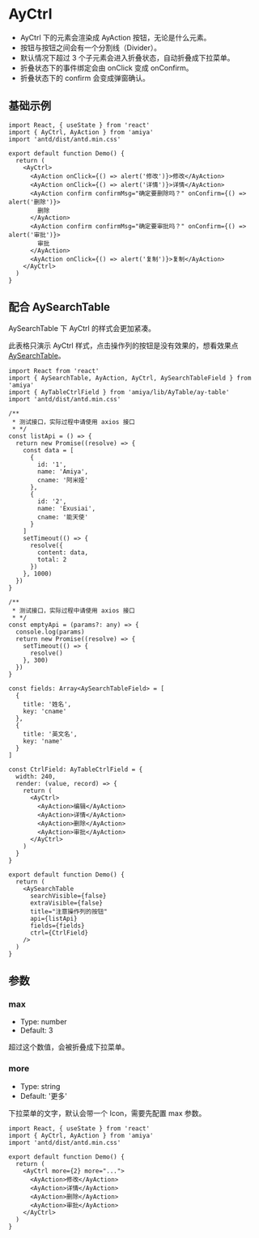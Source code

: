 # AyCtrl

- AyCtrl 下的元素会渲染成 AyAction 按钮，无论是什么元素。
- 按钮与按钮之间会有一个分割线（Divider）。
- 默认情况下超过 3 个子元素会进入折叠状态，自动折叠成下拉菜单。
- 折叠状态下的事件绑定会由 onClick 变成 onConfirm。
- 折叠状态下的 confirm 会变成弹窗确认。

## 基础示例

```tsx
import React, { useState } from 'react'
import { AyCtrl, AyAction } from 'amiya'
import 'antd/dist/antd.min.css'

export default function Demo() {
  return (
    <AyCtrl>
      <AyAction onClick={() => alert('修改')}>修改</AyAction>
      <AyAction onClick={() => alert('详情')}>详情</AyAction>
      <AyAction confirm confirmMsg="确定要删除吗？" onConfirm={() => alert('删除')}>
        删除
      </AyAction>
      <AyAction confirm confirmMsg="确定要审批吗？" onConfirm={() => alert('审批')}>
        审批
      </AyAction>
      <AyAction onClick={() => alert('复制')}>复制</AyAction>
    </AyCtrl>
  )
}
```

## 配合 AySearchTable

AySearchTable 下 AyCtrl 的样式会更加紧凑。

此表格只演示 AyCtrl 样式，点击操作列的按钮是没有效果的，想看效果点 [AySearchTable][aysearchtable]。

```tsx
import React from 'react'
import { AySearchTable, AyAction, AyCtrl, AySearchTableField } from 'amiya'
import { AyTableCtrlField } from 'amiya/lib/AyTable/ay-table'
import 'antd/dist/antd.min.css'

/**
 * 测试接口，实际过程中请使用 axios 接口
 * */
const listApi = () => {
  return new Promise((resolve) => {
    const data = [
      {
        id: '1',
        name: 'Amiya',
        cname: '阿米娅'
      },
      {
        id: '2',
        name: 'Exusiai',
        cname: '能天使'
      }
    ]
    setTimeout(() => {
      resolve({
        content: data,
        total: 2
      })
    }, 1000)
  })
}

/**
 * 测试接口，实际过程中请使用 axios 接口
 * */
const emptyApi = (params?: any) => {
  console.log(params)
  return new Promise((resolve) => {
    setTimeout(() => {
      resolve()
    }, 300)
  })
}

const fields: Array<AySearchTableField> = [
  {
    title: '姓名',
    key: 'cname'
  },
  {
    title: '英文名',
    key: 'name'
  }
]

const CtrlField: AyTableCtrlField = {
  width: 240,
  render: (value, record) => {
    return (
      <AyCtrl>
        <AyAction>编辑</AyAction>
        <AyAction>详情</AyAction>
        <AyAction>删除</AyAction>
        <AyAction>审批</AyAction>
      </AyCtrl>
    )
  }
}

export default function Demo() {
  return (
    <AySearchTable
      searchVisible={false}
      extraVisible={false}
      title="注意操作列的按钮"
      api={listApi}
      fields={fields}
      ctrl={CtrlField}
    />
  )
}
```

## 参数

### max

- Type: number
- Default: 3

超过这个数值，会被折叠成下拉菜单。

### more

- Type: string
- Default: '更多'

下拉菜单的文字，默认会带一个 Icon，需要先配置 max 参数。

```tsx
import React, { useState } from 'react'
import { AyCtrl, AyAction } from 'amiya'
import 'antd/dist/antd.min.css'

export default function Demo() {
  return (
    <AyCtrl more={2} more="...">
      <AyAction>修改</AyAction>
      <AyAction>详情</AyAction>
      <AyAction>删除</AyAction>
      <AyAction>审批</AyAction>
    </AyCtrl>
  )
}
```

[aysearchtable]: ./table
